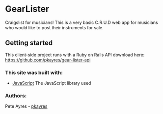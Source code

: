 # GearLister 

Craigslist for musicians! This is a very basic C.R.U.D web app for musicians who would like to post their instruments for sale. 


## Getting started

This client-side project runs with a Ruby on Rails API download here: 
https://github.com/pkayres/gear-lister-api



### This site was built with: 
- [JavaScript](https://developer.mozilla.org/en-US/docs/Web/JavaScript/Reference/Statements/for...of) The JavaScript library used

### Authors: 

Pete Ayres - [pkayres](https://github.com/pkayres)

